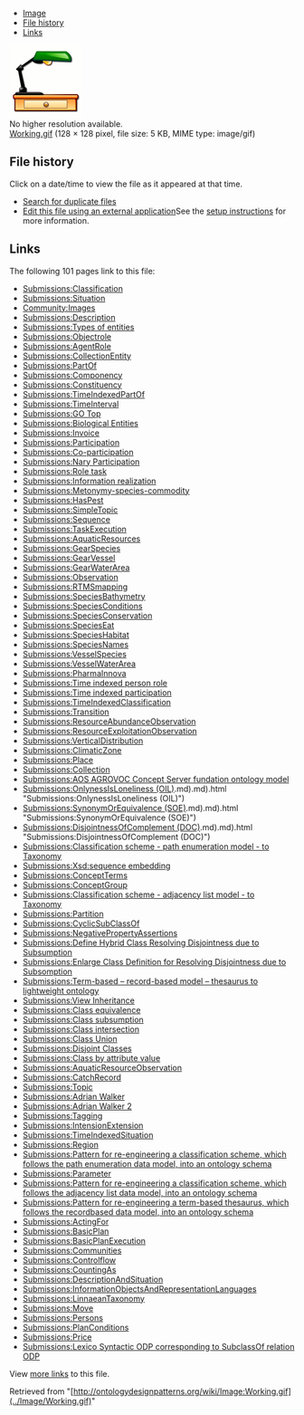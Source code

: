 * [Image](../Image/Working.gif#file)
* [File history](../Image/Working.gif#filehistory)
* [Links](../Image/Working.gif#filelinks)

[![Image:Working.gif](../images/5/5a/Working.gif)](../images/5/5a/Working.gif)  
No higher resolution available.  
[Working.gif](../images/5/5a/Working.gif)‎ (128 × 128 pixel, file size: 5 KB, MIME type: image/gif)

## File history

Click on a date/time to view the file as it appeared at that time.



  
* [Search for duplicate files](http://ontologydesignpatterns.org/wiki/Special:FileDuplicateSearch/Working.gif "Special:FileDuplicateSearch/Working.gif")
* [Edit this file using an external application](http://ontologydesignpatterns.org/wiki/index.php?title=Image:Working.gif&action=edit&externaledit=true&mode=file "Image:Working.gif")See the [setup instructions](http://www.mediawiki.org/wiki/Manual:External_editors "http://www.mediawiki.org/wiki/Manual:External_editors") for more information.

## Links



The following 101 pages link to this file:


* [Submissions:Classification](../Submissions/Classification "Submissions:Classification")
* [Submissions:Situation](../Submissions/Situation "Submissions:Situation")
* [Community:Images](../Community/Images "Community:Images")
* [Submissions:Description](../Submissions/Description "Submissions:Description")
* [Submissions:Types of entities](../Submissions/Types_of_entities "Submissions:Types of entities")
* [Submissions:Objectrole](../Submissions/Objectrole "Submissions:Objectrole")
* [Submissions:AgentRole](../Submissions/AgentRole "Submissions:AgentRole")
* [Submissions:CollectionEntity](../Submissions/CollectionEntity "Submissions:CollectionEntity")
* [Submissions:PartOf](../Submissions/PartOf "Submissions:PartOf")
* [Submissions:Componency](../Submissions/Componency "Submissions:Componency")
* [Submissions:Constituency](../Submissions/Constituency "Submissions:Constituency")
* [Submissions:TimeIndexedPartOf](../Submissions/TimeIndexedPartOf "Submissions:TimeIndexedPartOf")
* [Submissions:TimeInterval](../Submissions/TimeInterval "Submissions:TimeInterval")
* [Submissions:GO Top](../Submissions/GO_Top "Submissions:GO Top")
* [Submissions:Biological Entities](../Submissions/Biological_Entities "Submissions:Biological Entities")
* [Submissions:Invoice](../Submissions/Invoice "Submissions:Invoice")
* [Submissions:Participation](../Submissions/Participation "Submissions:Participation")
* [Submissions:Co-participation](../Submissions/Co-participation "Submissions:Co-participation")
* [Submissions:Nary Participation](../Submissions/Nary_Participation "Submissions:Nary Participation")
* [Submissions:Role task](../Submissions/Role_task "Submissions:Role task")
* [Submissions:Information realization](../Submissions/Information_realization "Submissions:Information realization")
* [Submissions:Metonymy-species-commodity](../Submissions/Metonymy-species-commodity "Submissions:Metonymy-species-commodity")
* [Submissions:HasPest](../Submissions/HasPest "Submissions:HasPest")
* [Submissions:SimpleTopic](../Submissions/SimpleTopic "Submissions:SimpleTopic")
* [Submissions:Sequence](../Submissions/Sequence "Submissions:Sequence")
* [Submissions:TaskExecution](../Submissions/TaskExecution "Submissions:TaskExecution")
* [Submissions:AquaticResources](../Submissions/AquaticResources "Submissions:AquaticResources")
* [Submissions:GearSpecies](../Submissions/GearSpecies "Submissions:GearSpecies")
* [Submissions:GearVessel](../Submissions/GearVessel "Submissions:GearVessel")
* [Submissions:GearWaterArea](../Submissions/GearWaterArea "Submissions:GearWaterArea")
* [Submissions:Observation](../Submissions/Observation "Submissions:Observation")
* [Submissions:RTMSmapping](../Submissions/RTMSmapping "Submissions:RTMSmapping")
* [Submissions:SpeciesBathymetry](../Submissions/SpeciesBathymetry "Submissions:SpeciesBathymetry")
* [Submissions:SpeciesConditions](../Submissions/SpeciesConditions "Submissions:SpeciesConditions")
* [Submissions:SpeciesConservation](../Submissions/SpeciesConservation "Submissions:SpeciesConservation")
* [Submissions:SpeciesEat](../Submissions/SpeciesEat "Submissions:SpeciesEat")
* [Submissions:SpeciesHabitat](../Submissions/SpeciesHabitat "Submissions:SpeciesHabitat")
* [Submissions:SpeciesNames](../Submissions/SpeciesNames "Submissions:SpeciesNames")
* [Submissions:VesselSpecies](../Submissions/VesselSpecies "Submissions:VesselSpecies")
* [Submissions:VesselWaterArea](../Submissions/VesselWaterArea "Submissions:VesselWaterArea")
* [Submissions:PharmaInnova](../Submissions/PharmaInnova "Submissions:PharmaInnova")
* [Submissions:Time indexed person role](../Submissions/Time_indexed_person_role "Submissions:Time indexed person role")
* [Submissions:Time indexed participation](../Submissions/Time_indexed_participation "Submissions:Time indexed participation")
* [Submissions:TimeIndexedClassification](../Submissions/TimeIndexedClassification "Submissions:TimeIndexedClassification")
* [Submissions:Transition](../Submissions/Transition "Submissions:Transition")
* [Submissions:ResourceAbundanceObservation](../Submissions/ResourceAbundanceObservation "Submissions:ResourceAbundanceObservation")
* [Submissions:ResourceExploitationObservation](../Submissions/ResourceExploitationObservation "Submissions:ResourceExploitationObservation")
* [Submissions:VerticalDistribution](../Submissions/VerticalDistribution "Submissions:VerticalDistribution")
* [Submissions:ClimaticZone](../Submissions/ClimaticZone "Submissions:ClimaticZone")
* [Submissions:Place](../Submissions/Place "Submissions:Place")
* [Submissions:Collection](../Submissions/Collection "Submissions:Collection")
* [Submissions:AOS AGROVOC Concept Server fundation ontology model](../Submissions/AOS_AGROVOC_Concept_Server_fundation_ontology_model "Submissions:AOS AGROVOC Concept Server fundation ontology model")
* [Submissions:OnlynessIsLoneliness (OIL)](../Submissions/OnlynessIsLoneliness_(OIL)).md).md).html "Submissions:OnlynessIsLoneliness (OIL)")
* [Submissions:SynonymOrEquivalence (SOE)](../Submissions/SynonymOrEquivalence_(SOE)).md).md).html "Submissions:SynonymOrEquivalence (SOE)")
* [Submissions:DisjointnessOfComplement (DOC)](../Submissions/DisjointnessOfComplement_(DOC)).md).md).html "Submissions:DisjointnessOfComplement (DOC)")
* [Submissions:Classification scheme - path enumeration model - to Taxonomy](../Submissions/Classification_scheme_-_path_enumeration_model_-_to_Taxonomy "Submissions:Classification scheme - path enumeration model - to Taxonomy")
* [Submissions:Xsd:sequence embedding](../Submissions/Xsd/sequence_embedding "Submissions:Xsd:sequence embedding")
* [Submissions:ConceptTerms](../Submissions/ConceptTerms "Submissions:ConceptTerms")
* [Submissions:ConceptGroup](../Submissions/ConceptGroup "Submissions:ConceptGroup")
* [Submissions:Classification scheme - adjacency list model - to Taxonomy](../Submissions/Classification_scheme_-_adjacency_list_model_-_to_Taxonomy "Submissions:Classification scheme - adjacency list model - to Taxonomy")
* [Submissions:Partition](../Submissions/Partition "Submissions:Partition")
* [Submissions:CyclicSubClassOf](../Submissions/CyclicSubClassOf "Submissions:CyclicSubClassOf")
* [Submissions:NegativePropertyAssertions](../Submissions/NegativePropertyAssertions "Submissions:NegativePropertyAssertions")
* [Submissions:Define Hybrid Class Resolving Disjointness due to Subsumption](../Submissions/Define_Hybrid_Class_Resolving_Disjointness_due_to_Subsumption "Submissions:Define Hybrid Class Resolving Disjointness due to Subsumption")
* [Submissions:Enlarge Class Definition for Resolving Disjointness due to Subsomption](../Submissions/Enlarge_Class_Definition_for_Resolving_Disjointness_due_to_Subsomption "Submissions:Enlarge Class Definition for Resolving Disjointness due to Subsomption")
* [Submissions:Term-based – record-based model – thesaurus to lightweight ontology](http://ontologydesignpatterns.org/wiki/Submissions:Term-based_%E2%80%93_record-based_model_%E2%80%93_thesaurus_to_lightweight_ontology "Submissions:Term-based – record-based model – thesaurus to lightweight ontology")
* [Submissions:View Inheritance](../Submissions/View_Inheritance "Submissions:View Inheritance")
* [Submissions:Class equivalence](../Submissions/Class_equivalence "Submissions:Class equivalence")
* [Submissions:Class subsumption](../Submissions/Class_subsumption "Submissions:Class subsumption")
* [Submissions:Class intersection](../Submissions/Class_intersection "Submissions:Class intersection")
* [Submissions:Class Union](../Submissions/Class_Union "Submissions:Class Union")
* [Submissions:Disjoint Classes](../Submissions/Disjoint_Classes "Submissions:Disjoint Classes")
* [Submissions:Class by attribute value](../Submissions/Class_by_attribute_value "Submissions:Class by attribute value")
* [Submissions:AquaticResourceObservation](../Submissions/AquaticResourceObservation "Submissions:AquaticResourceObservation")
* [Submissions:CatchRecord](../Submissions/CatchRecord "Submissions:CatchRecord")
* [Submissions:Topic](../Submissions/Topic "Submissions:Topic")
* [Submissions:Adrian Walker](../Submissions/Adrian_Walker "Submissions:Adrian Walker")
* [Submissions:Adrian Walker 2](../Submissions/Adrian_Walker_2 "Submissions:Adrian Walker 2")
* [Submissions:Tagging](../Submissions/Tagging "Submissions:Tagging")
* [Submissions:IntensionExtension](../Submissions/IntensionExtension "Submissions:IntensionExtension")
* [Submissions:TimeIndexedSituation](../Submissions/TimeIndexedSituation "Submissions:TimeIndexedSituation")
* [Submissions:Region](../Submissions/Region "Submissions:Region")
* [Submissions:Pattern for re-engineering a classification scheme, which follows the path enumeration data model, into an ontology schema](../Submissions/Pattern_for_re-engineering_a_classification_scheme,_which_follows_the_path_enumeration_data_model,_into_an_ontology_schema "Submissions:Pattern for re-engineering a classification scheme, which follows the path enumeration data model, into an ontology schema")
* [Submissions:Parameter](../Submissions/Parameter "Submissions:Parameter")
* [Submissions:Pattern for re-engineering a classification scheme, which follows the adjacency list data model, into an ontology schema](../Submissions/Pattern_for_re-engineering_a_classification_scheme,_which_follows_the_adjacency_list_data_model,_into_an_ontology_schema "Submissions:Pattern for re-engineering a classification scheme, which follows the adjacency list data model, into an ontology schema")
* [Submissions:Pattern for re-engineering a term-based thesaurus, which follows the recordbased data model, into an ontology schema](../Submissions/Pattern_for_re-engineering_a_term-based_thesaurus,_which_follows_the_recordbased_data_model,_into_an_ontology_schema "Submissions:Pattern for re-engineering a term-based thesaurus, which follows the recordbased data model, into an ontology schema")
* [Submissions:ActingFor](../Submissions/ActingFor "Submissions:ActingFor")
* [Submissions:BasicPlan](../Submissions/BasicPlan "Submissions:BasicPlan")
* [Submissions:BasicPlanExecution](../Submissions/BasicPlanExecution "Submissions:BasicPlanExecution")
* [Submissions:Communities](../Submissions/Communities "Submissions:Communities")
* [Submissions:Controlflow](../Submissions/Controlflow "Submissions:Controlflow")
* [Submissions:CountingAs](../Submissions/CountingAs "Submissions:CountingAs")
* [Submissions:DescriptionAndSituation](../Submissions/DescriptionAndSituation "Submissions:DescriptionAndSituation")
* [Submissions:InformationObjectsAndRepresentationLanguages](../Submissions/InformationObjectsAndRepresentationLanguages "Submissions:InformationObjectsAndRepresentationLanguages")
* [Submissions:LinnaeanTaxonomy](../Submissions/LinnaeanTaxonomy "Submissions:LinnaeanTaxonomy")
* [Submissions:Move](../Submissions/Move "Submissions:Move")
* [Submissions:Persons](../Submissions/Persons "Submissions:Persons")
* [Submissions:PlanConditions](../Submissions/PlanConditions "Submissions:PlanConditions")
* [Submissions:Price](../Submissions/Price "Submissions:Price")
* [Submissions:Lexico Syntactic ODP corresponding to SubclassOf relation ODP](../Submissions/Lexico_Syntactic_ODP_corresponding_to_SubclassOf_relation_ODP "Submissions:Lexico Syntactic ODP corresponding to SubclassOf relation ODP")

View [more links](http://ontologydesignpatterns.org/wiki/Special:WhatLinksHere/Image:Working.gif "Special:WhatLinksHere/Image:Working.gif") to this file.



Retrieved from "[http://ontologydesignpatterns.org/wiki/Image:Working.gif](../Image/Working.gif)"